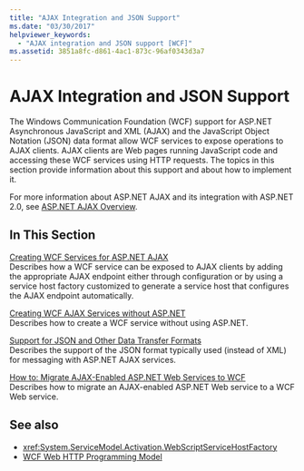 ```yaml
---
title: "AJAX Integration and JSON Support"
ms.date: "03/30/2017"
helpviewer_keywords: 
  - "AJAX integration and JSON support [WCF]"
ms.assetid: 3851a8fc-d861-4ac1-873c-96af0343d3a7
---
```

# AJAX Integration and JSON Support

The Windows Communication Foundation (WCF) support for ASP.NET Asynchronous JavaScript and XML (AJAX) and the JavaScript Object Notation (JSON) data format allow WCF services to expose operations to AJAX clients. AJAX clients are Web pages running JavaScript code and accessing these WCF services using HTTP requests. The topics in this section provide information about this support and about how to implement it.  
  
 For more information about ASP.NET AJAX and its integration with ASP.NET 2.0, see [ASP.NET AJAX Overview](/previous-versions/aspnet/bb398874(v=vs.100)).  
  
## In This Section  

 [Creating WCF Services for ASP.NET AJAX](creating-wcf-services-for-aspnet-ajax.md)  
 Describes how a WCF service can be exposed to AJAX clients by adding the appropriate AJAX endpoint either through configuration or by using a service host factory customized to generate a service host that configures the AJAX endpoint automatically.  
  
 [Creating WCF AJAX Services without ASP.NET](creating-wcf-ajax-services-without-aspnet.md)  
 Describes how to create a WCF service without using ASP.NET.  
  
 [Support for JSON and Other Data Transfer Formats](support-for-json-and-other-data-transfer-formats.md)  
 Describes the support of the JSON format typically used (instead of XML) for messaging with ASP.NET AJAX services.  
  
 [How to: Migrate AJAX-Enabled ASP.NET Web Services to WCF](how-to-migrate-ajax-enabled-aspnet-web-services-to-wcf.md)  
 Describes how to migrate an AJAX-enabled ASP.NET Web service to a WCF Web service.  
  
## See also

- <xref:System.ServiceModel.Activation.WebScriptServiceHostFactory>
- [WCF Web HTTP Programming Model](wcf-web-http-programming-model.md)
